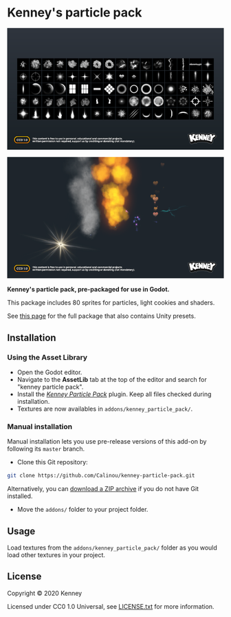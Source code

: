 # Kenney's particle pack

![Preview](/preview.png)

![Sample](/sample.png)

**Kenney's particle pack, pre-packaged for use in Godot.**

This package includes 80 sprites for particles, light cookies and shaders.

See [this page](https://kenney.nl/assets/particle-pack) for the full
package that also contains Unity presets.

## Installation

### Using the Asset Library

- Open the Godot editor.
- Navigate to the **AssetLib** tab at the top of the editor and search for
  "kenney particle pack".
- Install the
  [*Kenney Particle Pack*](https://godotengine.org/asset-library/asset/783)
  plugin. Keep all files checked during installation.
- Textures are now availables in `addons/kenney_particle_pack/`.

### Manual installation

Manual installation lets you use pre-release versions of this add-on by
following its `master` branch.

- Clone this Git repository:

```bash
git clone https://github.com/Calinou/kenney-particle-pack.git
```

Alternatively, you can
[download a ZIP archive](https://github.com/Calinou/kenney-particle-pack/archive/master.zip)
if you do not have Git installed.

- Move the `addons/` folder to your project folder.

## Usage

Load textures from the `addons/kenney_particle_pack/` folder as you would
load other textures in your project.

## License

Copyright © 2020 Kenney

Licensed under CC0 1.0 Universal, see [LICENSE.txt](LICENSE.txt) for more information.

